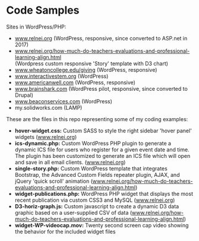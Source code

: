 # Code Samples
Sites in WordPress/PHP:
* www.relnei.org (WordPress, responsive, since converted to ASP.net in 2017)
* www.relnei.org/how-much-do-teachers-evaluations-and-professional-learning-align.html  
   (Wordpress custom responsive 'Story' template with D3 chart)
* www.wheatoncollege.edu/giving (WordPress, responsive)
* www.interactivestem.org (WordPress)
* www.americanwell.com (WordPress, responsive)
* www.brainshark.com (WordPress pilot, responsive, since converted to Drupal)
* www.beaconservices.com (WordPress)
* my.solidworks.com (LAMP)


These are the files in this repo representing some of my coding examples:

* **hover-widget.css:** Custom SASS to style the right sidebar 'hover panel' widgets (www.relnei.org)
* **ics-dynamic.php:** Custom WordPress PHP plugin to generate a dynamic ICS file for users who register for a given event date and time. The plugin has been customized to generate an ICS file which will open and save in all email clients. (www.relnei.org)
* **single-story.php:** Custom WordPress template that integrates Bootstrap, the Advanced Custom Fields repeater plugin, AJAX, and jQuery 'quick scroll' animation (www.relnei.org/how-much-do-teachers-evaluations-and-professional-learning-align.html)
* **widget-publications.php:** WordPress PHP widget that displays the most recent publication via custom CSS3 and MySQL (www.relnei.org)
* **D3-horiz-graph.js:** Custom javascript to create a dynamic D3 data graphic based on a user-supplied CSV of data (www.relnei.org/how-much-do-teachers-evaluations-and-professional-learning-align.html)
* **widget-WP-videocap.mov:** Twenty second screen cap video showing the behavior for the included widget files


